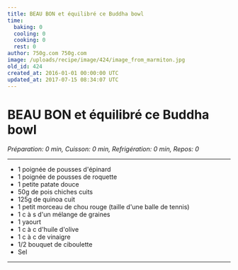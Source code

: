 ```yaml
---
title: BEAU BON et équilibré ce Buddha bowl
time:
  baking: 0
  cooling: 0
  cooking: 0
  rest: 0
author: 750g.com 750g.com
image: /uploads/recipe/image/424/image_from_marmiton.jpg
old_id: 424
created_at: 2016-01-01 00:00:00 UTC
updated_at: 2017-07-15 08:34:07 UTC
---
```


# BEAU BON et équilibré ce Buddha bowl

*Préparation: 0 min, Cuisson: 0 min, Refrigération: 0 min, Repos: 0*

---

- 1 poignée de pousses d'épinard
- 1 poignée de pousses de roquette
- 1 petite patate douce
- 50g de pois chiches cuits
- 125g de quinoa cuit
- 1 petit morceau de chou rouge (taille d'une balle de tennis)
- 1 c à s d'un mélange de graines
- 1 yaourt
- 1 c à c d'huile d'olive
- 1 c à c de vinaigre
- 1/2 bouquet de ciboulette
- Sel

---


